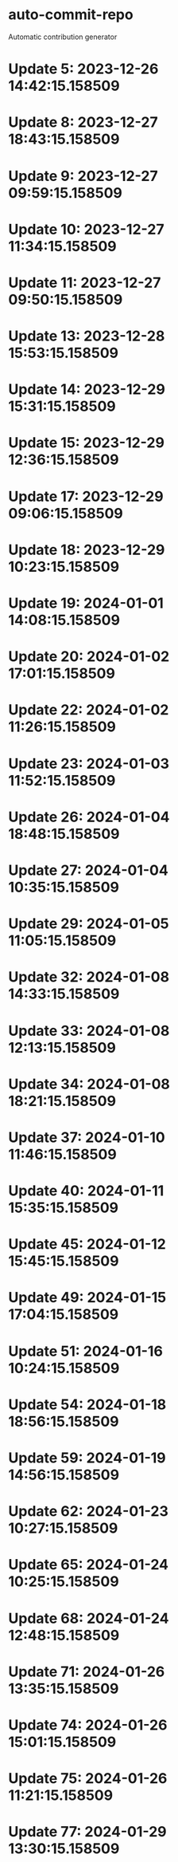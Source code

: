 # auto-commit-repo

Automatic contribution generator

# Update 5: 2023-12-26 14:42:15.158509

# Update 8: 2023-12-27 18:43:15.158509

# Update 9: 2023-12-27 09:59:15.158509

# Update 10: 2023-12-27 11:34:15.158509

# Update 11: 2023-12-27 09:50:15.158509

# Update 13: 2023-12-28 15:53:15.158509

# Update 14: 2023-12-29 15:31:15.158509

# Update 15: 2023-12-29 12:36:15.158509

# Update 17: 2023-12-29 09:06:15.158509

# Update 18: 2023-12-29 10:23:15.158509

# Update 19: 2024-01-01 14:08:15.158509

# Update 20: 2024-01-02 17:01:15.158509

# Update 22: 2024-01-02 11:26:15.158509

# Update 23: 2024-01-03 11:52:15.158509

# Update 26: 2024-01-04 18:48:15.158509

# Update 27: 2024-01-04 10:35:15.158509

# Update 29: 2024-01-05 11:05:15.158509

# Update 32: 2024-01-08 14:33:15.158509

# Update 33: 2024-01-08 12:13:15.158509

# Update 34: 2024-01-08 18:21:15.158509

# Update 37: 2024-01-10 11:46:15.158509

# Update 40: 2024-01-11 15:35:15.158509

# Update 45: 2024-01-12 15:45:15.158509

# Update 49: 2024-01-15 17:04:15.158509

# Update 51: 2024-01-16 10:24:15.158509

# Update 54: 2024-01-18 18:56:15.158509

# Update 59: 2024-01-19 14:56:15.158509

# Update 62: 2024-01-23 10:27:15.158509

# Update 65: 2024-01-24 10:25:15.158509

# Update 68: 2024-01-24 12:48:15.158509

# Update 71: 2024-01-26 13:35:15.158509

# Update 74: 2024-01-26 15:01:15.158509

# Update 75: 2024-01-26 11:21:15.158509

# Update 77: 2024-01-29 13:30:15.158509
